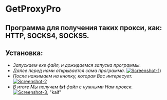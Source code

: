 # GetProxyPro
## Программа для получения таких прокси, как: HTTP, SOCKS4, SOCKS5.
## **Установка:**
+ *Запускаем exe файл, и дожидаемся запуска программы.*
 + *Далее перед нами открывается сама программа.*
<a href="https://imgbb.com/"><img src="https://i.ibb.co/J315rdH/Screenshot-1.png" alt="Screenshot-1" border="0"></a>)
  + *После нажимаем на кнопку, которая Вас интересует.*
<a href="https://imgbb.com/"><img src="https://i.ibb.co/D9gNXsh/Screenshot-2.png" alt="Screenshot-2" border="0" /></a>
   + *В итоге Мы получем **txt** файл c нужными Нам прокси.*
<a href="https://ibb.co/v33hfPy"><img src="https://i.ibb.co/n77B4cd/Screenshot-3.png" alt="Screenshot-3" border="0" /></a>, "kaif"

